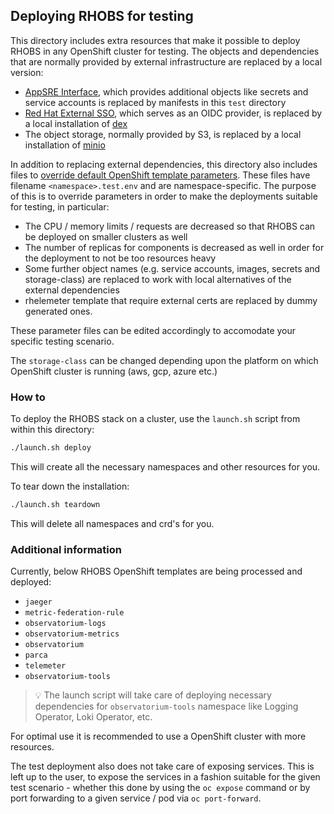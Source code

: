 ## Deploying RHOBS for testing

This directory includes extra resources that make it possible to deploy RHOBS in any OpenShift cluster for testing. The objects and dependencies that are normally provided by external infrastructure are replaced by a local version:
- [AppSRE Interface](https://gitlab.cee.redhat.com/service/app-interface/), which provides additional objects like secrets and service accounts is replaced by manifests in this `test` directory
- [Red Hat External SSO](https://sso.redhat.com/auth/realms/redhat-external), which serves as an OIDC provider, is replaced by a local installation of [dex](https://dexidp.io/)
- The object storage, normally provided by S3, is replaced by a local installation of [minio](https://min.io/)

In addition to replacing external dependencies, this directory also includes files to [override default OpenShift template parameters](https://docs.openshift.com/container-platform/4.9/openshift_images/using-templates.html#templates-cli-generating-list-of-objects_using-templates). These files have filename `<namespace>.test.env` and are namespace-specific. The purpose of this is to override parameters in order to make the deployments suitable for testing, in particular:
- The CPU / memory limits / requests are decreased so that RHOBS can be deployed on smaller clusters as well
- The number of replicas for components is decreased as well in order for the deployment to not be too resources heavy
- Some further object names (e.g. service accounts, images, secrets and storage-class) are replaced to work with local alternatives of the external dependencies
- rhelemeter template that require external certs are replaced by dummy generated ones.

These parameter files can be edited accordingly to accomodate your specific testing scenario.

The `storage-class` can be changed depending upon the platform on which OpenShift cluster is running (aws, gcp, azure etc.)
### How to
To deploy the RHOBS stack on a cluster, use the `launch.sh` script from within this directory: 

```bash
./launch.sh deploy
```

This will create all the necessary namespaces and other resources for you.

To tear down the installation:

```bash
./launch.sh teardown
```

This will delete all namespaces and crd's for you.

### Additional information
Currently, below RHOBS OpenShift templates are being processed and deployed:
- `jaeger`
- `metric-federation-rule`
- `observatorium-logs`
- `observatorium-metrics`
- `observatorium`
- `parca`
- `telemeter`
- `observatorium-tools` 
> :bulb: The launch script will take care of deploying necessary dependencies for `observatorium-tools` namespace like Logging Operator, Loki Operator, etc.

For optimal use it is recommended to use a OpenShift cluster with more resources.

The test deployment also does not take care of exposing services. This is left up to the user, to expose the services in a fashion suitable for the given test scenario - whether this done by using the `oc expose` command or by port forwarding to a given service / pod via `oc port-forward`.
